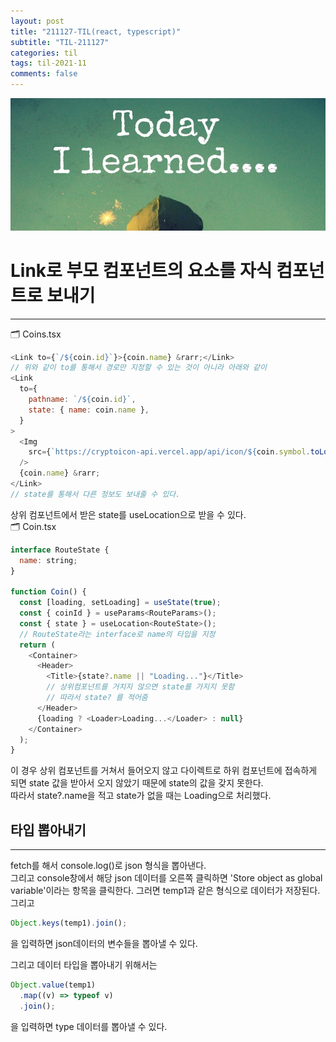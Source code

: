 ```yaml
---
layout: post
title: "211127-TIL(react, typescript)"
subtitle: "TIL-211127"
categories: til
tags: til-2021-11
comments: false
---
```


![1-1](/assets/img/TIL.jpeg)

# Link로 부모 컴포넌트의 요소를 자식 컴포넌트로 보내기

---

🗂 Coins.tsx

```js
<Link to={`/${coin.id}`}>{coin.name} &rarr;</Link>
// 위와 같이 to를 통해서 경로만 지정할 수 있는 것이 아니라 아래와 같이
<Link
  to={
    pathname: `/${coin.id}`,
    state: { name: coin.name },
  }
>
  <Img
    src={`https://cryptoicon-api.vercel.app/api/icon/${coin.symbol.toLowerCase()}`}
  />
  {coin.name} &rarr;
</Link>
// state를 통해서 다른 정보도 보내줄 수 있다.
```

상위 컴포넌트에서 받은 state를 useLocation으로 받을 수 있다.  
🗂 Coin.tsx

```js
interface RouteState {
  name: string;
}

function Coin() {
  const [loading, setLoading] = useState(true);
  const { coinId } = useParams<RouteParams>();
  const { state } = useLocation<RouteState>();
  // RouteState라는 interface로 name의 타입을 지정
  return (
    <Container>
      <Header>
        <Title>{state?.name || "Loading..."}</Title>
        // 상위컴포넌트를 거치지 않으면 state를 가지지 못함
        // 따라서 state? 를 적어줌
      </Header>
      {loading ? <Loader>Loading...</Loader> : null}
    </Container>
  );
}
```

이 경우 상위 컴포넌트를 거쳐서 들어오지 않고 다이렉트로 하위 컴포넌트에 접속하게 되면 state 값을 받아서 오지 않았기 때문에 state의 값을 갖지 못한다.  
따라서 state?.name을 적고 state가 없을 때는 Loading으로 처리했다.

## 타입 뽑아내기

---

fetch를 해서 console.log()로 json 형식을 뽑아낸다.  
그리고 console창에서 해당 json 데이터를 오른쪽 클릭하면 'Store object as global variable'이라는 항목을 클릭한다. 그러면 temp1과 같은 형식으로 데이터가 저장된다.  
그리고

```js
Object.keys(temp1).join();
```

을 입력하면 json데이터의 변수들을 뽑아낼 수 있다.

그리고 데이터 타입을 뽑아내기 위해서는

```js
Object.value(temp1)
  .map((v) => typeof v)
  .join();
```

을 입력하면 type 데이터를 뽑아낼 수 있다.
